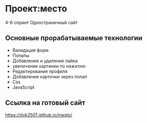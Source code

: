 

# Проект:место
4-6 спринт
Одностраничный сайт
## Основные прорабатываемые технологии
* Валидация форм
* Попапы
* Добавление и удаление лайка
* увеличение картинки по нажатию
* Редактирование профиля
* Добавление карточки через попап
* Css
* JavaScript

## Ссылка на готовый сайт
https://dvk2501.github.io/mesto/

